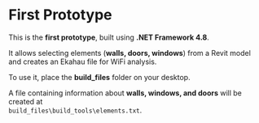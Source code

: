 # First Prototype

This is the **first prototype**, built using **.NET Framework 4.8**.

It allows selecting elements (**walls, doors, windows**) from a Revit model and creates an Ekahau file for WiFi analysis.

To use it, place the **build_files** folder on your desktop.

A file containing information about **walls, windows, and doors** will be created at  
`build_files\build_tools\elements.txt`.
